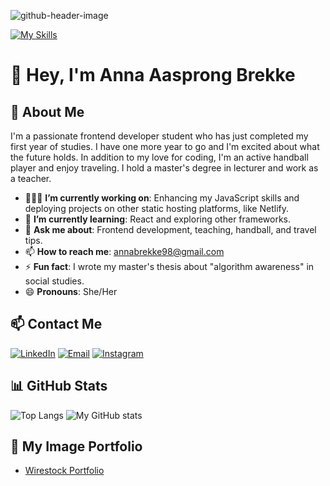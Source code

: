 ![github-header-image](https://github.com/AnnaAaBrekke/AnnaAaBrekke/assets/143593909/cf6546ce-6dc4-45ff-b60f-b3f1f3a8a6e5)

[![My Skills](https://skillicons.dev/icons?i=js,html,css,discord,figma,netlify)](https://skillicons.dev)

# 👋 Hey, I'm Anna Aasprong Brekke 

## 🌼 About Me 
I'm a passionate frontend developer student who has just completed my first year of studies. I have one more year to go and I'm excited about what the future holds. In addition to my love for coding, I'm an active handball player and enjoy traveling. I hold a master's degree in lecturer and work as a teacher.

- 👩🏽‍💻 **I’m currently working on**: Enhancing my JavaScript skills and deploying projects on other static hosting platforms, like Netlify.
- 🌱 **I’m currently learning**: React and exploring other frameworks.
- 💬 **Ask me about**: Frontend development, teaching, handball, and travel tips.
- 📫 **How to reach me**: [annabrekke98@gmail.com](mailto:annabrekke98@gmail.com)
- ⚡ **Fun fact**: I wrote my master's thesis about "algorithm awareness" in social studies.
- 😄 **Pronouns**: She/Her

## 📫 Contact Me
[![LinkedIn](https://img.shields.io/badge/linkedin-%230077B5.svg?style=for-the-badge&logo=linkedin&logoColor=white)](https://www.linkedin.com/in/anna-aasprong-brekke-a571132b0/)
[![Email](https://img.shields.io/badge/email-%23D14836.svg?style=for-the-badge&logo=gmail&logoColor=white)](mailto:annabrekke98@gmail.com)
[![Instagram](https://img.shields.io/badge/instagram-%23E4405F.svg?style=for-the-badge&logo=instagram&logoColor=white)](https://www.instagram.com/annabrekke/)

## 📊 GitHub Stats
![Top Langs](https://github-readme-stats.vercel.app/api/top-langs/?username=AnnaAaBrekke&layout=compact&theme=radical)
![My GitHub stats](https://github-readme-stats.vercel.app/api?username=AnnaAaBrekke&show_icons=true&theme=radical)

## 📸 My Image Portfolio
- [Wirestock Portfolio](https://wirestock.io/annaaab)
